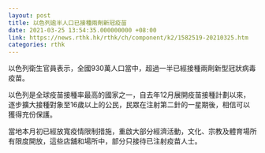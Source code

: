 ```yaml
---
layout: post
title: 以色列逾半人口已接種兩劑新冠疫苗
date: 2021-03-25 13:54:35.000000000 +08:00
link: https://news.rthk.hk/rthk/ch/component/k2/1582519-20210325.htm
categories: rthk
---
```


以色列衛生官員表示，全國930萬人口當中，超過一半已經接種兩劑新型冠狀病毒疫苗。

以色列是全球疫苗接種率最高的國家之一，自去年12月展開疫苗接種計劃以來，逐步擴大接種對象至16歲以上的公民，民眾在注射第二針的一星期後，相信可以獲得充份保護。

當地本月初已經放寬疫情限制措施，重啟大部分經濟活動，文化、宗教及體育場所有限度開放，這些店舖和場所中，部分只接待已注射疫苗人士。
